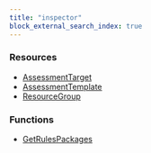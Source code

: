```yaml
---
title: "inspector"
block_external_search_index: true
---
```


<!-- WARNING: this file was generated by Pulumi Docs Generator. -->
<!-- Do not edit by hand unless you're certain you know what you are doing! -->

<style>
  table td p { margin-top: 0; margin-bottom: 0; }
</style>

<h3>Resources</h3>
<ul class="api">
    <li><a href="assessmenttarget"><span class="symbol resource"></span>AssessmentTarget</a></li>
    <li><a href="assessmenttemplate"><span class="symbol resource"></span>AssessmentTemplate</a></li>
    <li><a href="resourcegroup"><span class="symbol resource"></span>ResourceGroup</a></li>
</ul>

<h3>Functions</h3>
<ul class="api">
    <li><a href="getrulespackages"><span class="symbol datasource"></span>GetRulesPackages</a></li>
</ul>

